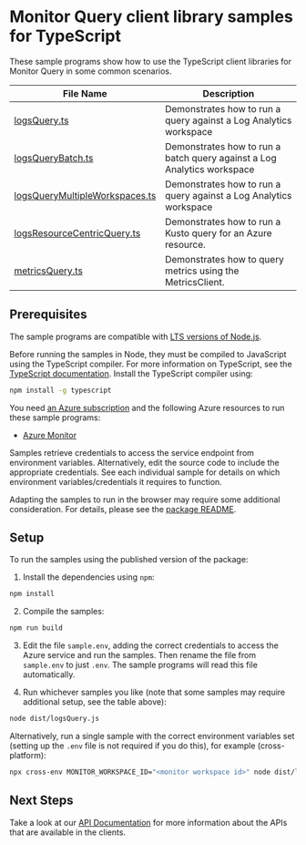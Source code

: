 # Monitor Query client library samples for TypeScript

These sample programs show how to use the TypeScript client libraries for Monitor Query in some common scenarios.

| **File Name**                                                 | **Description**                                                         |
| ------------------------------------------------------------- | ----------------------------------------------------------------------- |
| [logsQuery.ts][logsquery]                                     | Demonstrates how to run a query against a Log Analytics workspace       |
| [logsQueryBatch.ts][logsquerybatch]                           | Demonstrates how to run a batch query against a Log Analytics workspace |
| [logsQueryMultipleWorkspaces.ts][logsquerymultipleworkspaces] | Demonstrates how to run a query against a Log Analytics workspace       |
| [logsResourceCentricQuery.ts][logsresourcecentricquery]       | Demonstrates how to run a Kusto query for an Azure resource.            |
| [metricsQuery.ts][metricsquery]                               | Demonstrates how to query metrics using the MetricsClient.              |

## Prerequisites

The sample programs are compatible with [LTS versions of Node.js](https://github.com/nodejs/release#release-schedule).

Before running the samples in Node, they must be compiled to JavaScript using the TypeScript compiler. For more information on TypeScript, see the [TypeScript documentation][typescript]. Install the TypeScript compiler using:

```bash
npm install -g typescript
```

You need [an Azure subscription][freesub] and the following Azure resources to run these sample programs:

- [Azure Monitor][createinstance_azuremonitor]

Samples retrieve credentials to access the service endpoint from environment variables. Alternatively, edit the source code to include the appropriate credentials. See each individual sample for details on which environment variables/credentials it requires to function.

Adapting the samples to run in the browser may require some additional consideration. For details, please see the [package README][package].

## Setup

To run the samples using the published version of the package:

1. Install the dependencies using `npm`:

```bash
npm install
```

2. Compile the samples:

```bash
npm run build
```

3. Edit the file `sample.env`, adding the correct credentials to access the Azure service and run the samples. Then rename the file from `sample.env` to just `.env`. The sample programs will read this file automatically.

4. Run whichever samples you like (note that some samples may require additional setup, see the table above):

```bash
node dist/logsQuery.js
```

Alternatively, run a single sample with the correct environment variables set (setting up the `.env` file is not required if you do this), for example (cross-platform):

```bash
npx cross-env MONITOR_WORKSPACE_ID="<monitor workspace id>" node dist/logsQuery.js
```

## Next Steps

Take a look at our [API Documentation][apiref] for more information about the APIs that are available in the clients.

[logsquery]: https://github.com/Azure/azure-sdk-for-js/blob/main/sdk/monitor/monitor-query/samples/v1/typescript/src/logsQuery.ts
[logsquerybatch]: https://github.com/Azure/azure-sdk-for-js/blob/main/sdk/monitor/monitor-query/samples/v1/typescript/src/logsQueryBatch.ts
[logsquerymultipleworkspaces]: https://github.com/Azure/azure-sdk-for-js/blob/main/sdk/monitor/monitor-query/samples/v1/typescript/src/logsQueryMultipleWorkspaces.ts
[logsresourcecentricquery]: https://github.com/Azure/azure-sdk-for-js/blob/main/sdk/monitor/monitor-query/samples/v1/typescript/src/logsResourceCentricQuery.ts
[metricsquery]: https://github.com/Azure/azure-sdk-for-js/blob/main/sdk/monitor/monitor-query/samples/v1/typescript/src/metricsQuery.ts
[apiref]: https://docs.microsoft.com/javascript/api/
[freesub]: https://azure.microsoft.com/free/
[createinstance_azuremonitor]: https://docs.microsoft.com/azure/azure-monitor/
[package]: https://github.com/Azure/azure-sdk-for-js/tree/main/sdk/monitor/monitor-query/README.md
[typescript]: https://www.typescriptlang.org/docs/home.html
